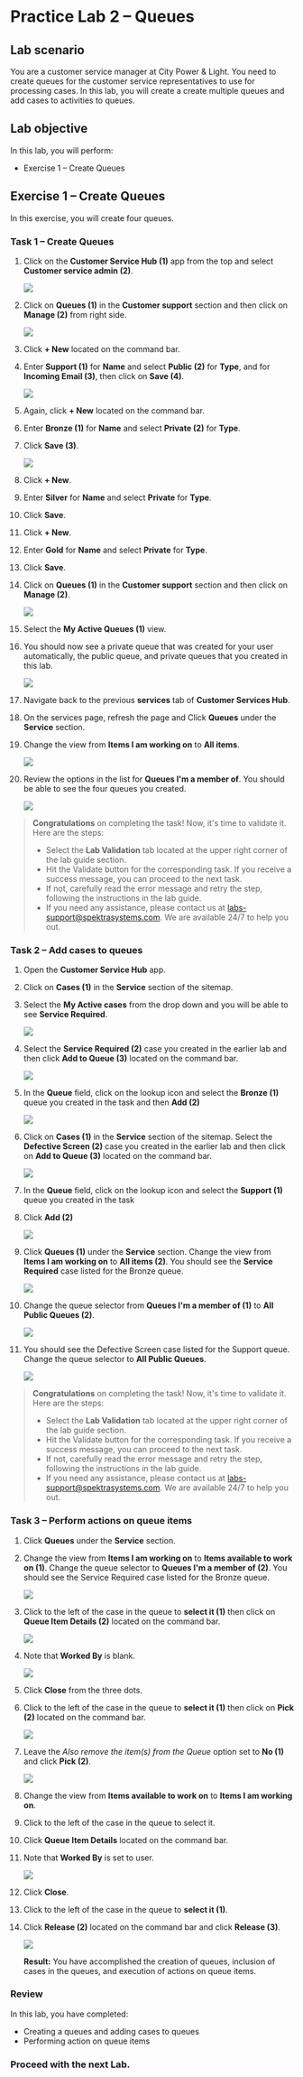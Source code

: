 # Practice Lab 2 – Queues

## Lab scenario

You are a customer service manager at City Power & Light. You need to create queues for the customer service representatives to use for processing cases. In this lab, you will create a create multiple queues and add cases to activities to queues.

## Lab objective
In this lab, you will perform:
+ Exercise 1 – Create Queues

## Exercise 1 – Create Queues

In this exercise, you will create four queues.

### Task 1 – Create Queues

1.  Click on the **Customer Service Hub (1)** app from the top and select **Customer service admin (2)**.

    ![](../images/Customer-service-admin-1.png)

1. Click on **Queues (1)** in the **Customer support** section and then click on **Manage (2)** from right side.

    ![](../images/Customer-service-admin-2.png)

1.  Click **+ New** located on the command bar.

1.  Enter **Support (1)** for **Name** and select **Public (2)** for **Type**, and <inject key="AzureAdUserEmail"></inject> for **Incoming Email (3)**, then click on **Save (4)**.

    ![](../images/Customer-service-admin-3.1.png)

1.  Again, click **+ New** located on the command bar.

1.  Enter **Bronze (1)** for **Name** and select **Private (2)** for **Type**.

1.  Click **Save (3)**.

     ![](../images/Customer-service-admin-4.1.png)

1. Click **+ New**.

1. Enter **Silver** for **Name** and select **Private** for **Type**.

1. Click **Save**.

1. Click **+ New**.

1. Enter **Gold** for **Name** and select **Private** for **Type**.

1. Click **Save**.

1. Click on **Queues (1)** in the **Customer support** section and then click on **Manage (2)**.

    ![](../images/Customer-service-admin-2.png)

1. Select the **My Active Queues (1)** view.

1. You should now see a private queue that was created for your user automatically, the public queue, and private queues that you created in this lab.

    ![](../images/Customer-service-admin-7.1.png)

1. Navigate back to the previous **services** tab of **Customer Services Hub**.

1. On the services page, refresh the page and Click **Queues** under the **Service** section.

1. Change the view from **Items I am working on** to **All items**.

    ![](../images/all-item.png)

1. Review the options in the list for **Queues I'm a member of**. You should be able to see the four queues you created.

    ![](../images/all-item-1.1.png)
    
> **Congratulations** on completing the task! Now, it's time to validate it. Here are the steps:
> - Select the **Lab Validation** tab located at the upper right corner of the lab guide section.
> - Hit the Validate button for the corresponding task. If you receive a success message, you can proceed to the next task. 
> - If not, carefully read the error message and retry the step, following the instructions in the lab guide.
> - If you need any assistance, please contact us at labs-support@spektrasystems.com. We are available 24/7 to help you out.

### Task 2 – Add cases to queues

1.  Open the **Customer Service Hub** app.

1.  Click on **Cases (1)** in the **Service** section of the sitemap.

1.  Select the **My Active cases** from the drop down and you will be able to see **Service Required**.

    ![](../images/adds-1.png)

1.  Select the **Service Required (2)** case you created in the earlier lab and then click **Add to Queue (3)** located on the command bar.

    ![](../images/add-1.1.png)

1.  In the **Queue** field, click on the lookup icon and select the **Bronze (1)** queue you created in the task and then **Add (2)**

    ![](../images/add-2.1.png)

1.  Click on **Cases (1)** in the **Service** section of the sitemap. Select the **Defective Screen (2)** case you created in the earlier lab and then click on **Add to Queue (3)** located on the command bar.

    ![](../images/support-add-1.1.png)

1. In the **Queue** field, click on the lookup icon and select the **Support (1)** queue you created in the task

1. Click **Add (2)**

    ![](../images/support-add-1.2.png)

1. Click **Queues (1)** under the **Service** section. Change the view from **Items I am working on** to **All items (2)**. You should see the **Service Required** case listed for the Bronze queue.

    ![](../images/bronze.png)

1. Change the queue selector from **Queues I'm a member of (1)** to **All Public Queues (2)**.

    ![](../images/Customer-service-admin-8.1.png)

1. You should see the Defective Screen case listed for the Support queue. Change the queue selector to **All Public Queues**.

    ![](../images/public.1.png)

> **Congratulations** on completing the task! Now, it's time to validate it. Here are the steps:
> - Select the **Lab Validation** tab located at the upper right corner of the lab guide section.
> - Hit the Validate button for the corresponding task. If you receive a success message, you can proceed to the next task. 
> - If not, carefully read the error message and retry the step, following the instructions in the lab guide.
> - If you need any assistance, please contact us at labs-support@spektrasystems.com. We are available 24/7 to help you out.

### Task 3 – Perform actions on queue items

1.  Click **Queues** under the **Service** section. 

1.  Change the view from **Items I am working on** to **Items available to work on (1)**. Change the queue selector to **Queues I'm a member of (2)**. You should see the Service Required case listed for the Bronze queue.

    ![](../images/details-1.1.png)

1.  Click to the left of the case in the queue to **select it (1)** then click on **Queue Item Details (2)** located on the command bar.

    ![](../images/details-1.2.png)

1.  Note that **Worked By** is blank.

    ![](../images/details-1.3.png)

1.  Click **Close** from the three dots.

1.  Click to the left of the case in the queue to **select it (1)** then click on **Pick (2)** located on the command bar.

    ![](../images/pick-1.1.png)

1. Leave the *Also remove the item(s) from the Queue* option set to **No (1)** and click **Pick (2)**.

    ![](../images/details-1.5.png)

1. Change the view from **Items available to work on** to **Items I am working on**.

1. Click to the left of the case in the queue to select it.

1. Click **Queue Item Details** located on the command bar.

1. Note that **Worked By** is set to **<inject key="AzureAdUserEmail"></inject>** user.

    ![](../images/worked-by-1.1.png)

1. Click **Close**.

1. Click to the left of the case in the queue to **select it (1)**.

1. Click **Release (2)** located on the command bar and click **Release (3)**.

    ![](../images/release-1.1.png)
    
    **Result:** You have accomplished the creation of queues, inclusion of cases in the queues, and execution of actions on queue items.

### Review
In this lab, you have completed:
- Creating a queues and adding cases to queues
- Performing action on queue items

### **Proceed with the next Lab.**
